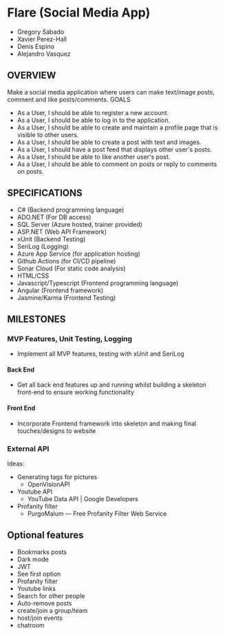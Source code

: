 # Flare (Social Media App)

- Gregory Sabado
- Xavier Perez-Hall
- Denis Espino
- Alejandro Vasquez

## OVERVIEW

Make a social media application where users can make text/image posts, comment and like posts/comments.
GOALS

- As a User, I should be able to register a new account.
- As a User, I should be able to log in to the application.
- As a User, I should be able to create and maintain a profile page that is visible to other users.
- As a User, I should be able to create a post with text and images.
- As a User, I should have a post feed that displays other user's posts.
- As a User, I should be able to like another user's post.
- As a User, I should be able to comment on posts or reply to comments on posts.

## SPECIFICATIONS

- C# (Backend programming language)
- ADO.NET (For DB access)
- SQL Server (Azure hosted, trainer provided)
- ASP.NET (Web API Framework)
- xUnit (Backend Testing)
- SeriLog (Logging)
- Azure App Service (for application hosting)
- Github Actions (for CI/CD pipeline)
- Sonar Cloud (For static code analysis)
- HTML/CSS
- Javascript/Typescript (Frontend programming language)
- Angular (Frontend framework)
- Jasmine/Karma (Frontend Testing)

## MILESTONES

### MVP Features, Unit Testing, Logging

- Implement all MVP features, testing with xUnit and SeriLog

#### Back End

- Get all back end features up and running whilst building a skeleton front-end to ensure working functionality

#### Front End

- Incorporate Frontend framework into skeleton and making final touches/designs to website

### External API

Ideas:

- Generating tags for pictures
  - OpenVisionAPI
- Youtube API
  - YouTube Data API | Google Developers
- Profanity filter
  - PurgoMalum — Free Profanity Filter Web Service

## Optional features

- Bookmarks posts
- Dark mode
- JWT
- See first option
- Profanity filter
- Youtube links
- Search for other people
- Auto-remove posts
- create/join a group/team
- host/join events
- chatroom
